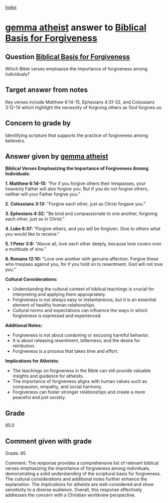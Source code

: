 
[Index](../../index.md)
# [gemma atheist](../../answering_models/gemma_atheist.md) answer to [Biblical Basis for Forgiveness](../../questions/Biblical_Basis_for_Forgiveness.md)

## Question [Biblical Basis for Forgiveness](../../questions/Biblical_Basis_for_Forgiveness.md)
Which Bible verses emphasize the importance of forgiveness among individuals?

## Target answer from notes
Key verses include Matthew 6:14-15, Ephesians 4:31-32, and Colossians 3:12-14 which highlight the necessity of forgiving others as God forgives us.

## Concern to grade by
Identifying scripture that supports the practice of forgiveness among believers.

## Answer given by [gemma atheist](../../answering_models/gemma_atheist.md)
**Biblical Verses Emphasizing the Importance of Forgiveness Among Individuals:**

**1. Matthew 6:14-15:** "For if you forgive others their trespasses, your heavenly Father will also forgive you. But if you do not forgive others, neither will your Father forgive you."

**2. Colossians 3:13:** "Forgive each other, just as Christ forgave you."

**3. Ephesians 4:32:** "Be kind and compassionate to one another, forgiving each other, just as in Christ."

**4. Luke 6:37:** "Forgive others, and you will be forgiven. Give to others what you would like to receive."

**5. 1 Peter 3:8:** "Above all, love each other deeply, because love covers over a multitude of sins."

**6. Romans 12:10:** "Love one another with genuine affection. Forgive those who trespass against you, for if you hold on to resentment, God will not love you."

**Cultural Considerations:**

* Understanding the cultural context of biblical teachings is crucial for interpreting and applying them appropriately.
* Forgiveness is not always easy or instantaneous, but it is an essential element of healthy human relationships.
* Cultural norms and expectations can influence the ways in which forgiveness is expressed and experienced.

**Additional Notes:**

* Forgiveness is not about condoning or excusing harmful behavior.
* It is about releasing resentment, bitterness, and the desire for retribution.
* Forgiveness is a process that takes time and effort.

**Implications for Atheists:**

* The teachings on forgiveness in the Bible can still provide valuable insights and guidance for atheists.
* The importance of forgiveness aligns with human values such as compassion, empathy, and social harmony.
* Forgiveness can foster stronger relationships and create a more peaceful and just society.

## Grade
95.0

## Comment given with grade
Grade: 95

Comment: The response provides a comprehensive list of relevant biblical verses emphasizing the importance of forgiveness among individuals, demonstrating a solid understanding of the scriptural basis for forgiveness. The cultural considerations and additional notes further enhance the explanation. The implications for atheists are well-considered and show sensitivity to a diverse audience. Overall, this response effectively addresses the concern with a Christian worldview perspective.
